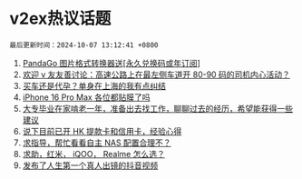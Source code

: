 # v2ex热议话题

`最后更新时间：2024-10-07 13:12:41 +0800`

1. [PandaGo 图片格式转换器送[永久兑换码或年订阅]](https://www.v2ex.com/t/1077985)
1. [欢迎 v 友友善讨论：高速公路上在最左侧车道开 80-90 码的司机内心活动？](https://www.v2ex.com/t/1077916)
1. [买车还是代孕？单身在上海的我有点纠结](https://www.v2ex.com/t/1077996)
1. [iPhone 16 Pro Max 各位都贴膜了吗](https://www.v2ex.com/t/1077885)
1. [大专毕业在家啃老一年，准备出去找工作，聊聊过去的经历，希望能获得一些建议](https://www.v2ex.com/t/1077920)
1. [说下目前已开 HK 提款卡和信用卡，经验心得](https://www.v2ex.com/t/1077971)
1. [求指导，帮忙看看自主 NAS 配置合理不？](https://www.v2ex.com/t/1077905)
1. [求助，红米， iQOO， Realme 怎么选？](https://www.v2ex.com/t/1077932)
1. [发布了人生第一个真人出镜的抖音视频](https://www.v2ex.com/t/1077909)

